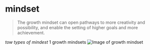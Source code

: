 # mindset
> The growth mindset can open pathways to more creativity and possibility, and enable the setting of higher goals and more achievement.
> 

*tow types of mindest*
1 growth mindsets
![Image of growth mindset](https://blog.cengage.com/wp-content/uploads/2020/11/blog-growth-mindset-1511130.png)
